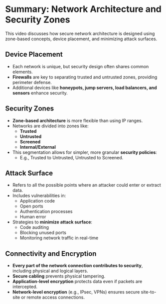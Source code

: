 # Summary: Network Architecture and Security Zones

This video discusses how secure network architecture is designed using zone-based concepts, device placement, and minimizing attack surfaces.

## Device Placement
- Each network is unique, but security design often shares common elements.
- **Firewalls** are key to separating trusted and untrusted zones, providing perimeter defense.
- Additional devices like **honeypots, jump servers, load balancers, and sensors** enhance security.

## Security Zones
- **Zone-based architecture** is more flexible than using IP ranges.
- Networks are divided into zones like:
  - **Trusted**
  - **Untrusted**
  - **Screened**
  - **Internal/External**
- This segmentation allows for simpler, more granular **security policies**:
  - E.g., Trusted to Untrusted, Untrusted to Screened.

## Attack Surface
- Refers to all the possible points where an attacker could enter or extract data.
- Includes vulnerabilities in:
  - Application code
  - Open ports
  - Authentication processes
  - Human error
- Strategies to **minimize attack surface**:
  - Code auditing
  - Blocking unused ports
  - Monitoring network traffic in real-time

## Connectivity and Encryption
- **Every part of the network connection contributes to security**, including physical and logical layers.
- **Secure cabling** prevents physical tampering.
- **Application-level encryption** protects data even if packets are intercepted.
- **Network-level encryption** (e.g., IPsec, VPNs) ensures secure site-to-site or remote access connections.
